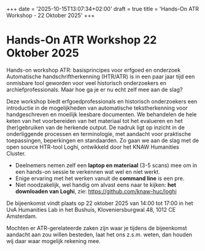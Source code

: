 +++
date = '2025-10-15T13:07:34+02:00'
draft = true
title = 'Hands-On ATR Workshop - 22 Oktober 2025'
+++

# Hands-On ATR Workshop 22 Oktober 2025

Hands-on workshop ATR: basisprincipes voor erfgoed en onderzoek
Automatische handschriftherkenning (HTR/ATR) is in een paar jaar tijd een onmisbare tool geworden voor veel historisch onderzoekers en archiefprofessionals. Maar hoe ga je er nu echt zelf mee aan de slag?

Deze workshop biedt erfgoedprofessionals en historisch onderzoekers een introductie in de mogelijkheden van automatische tekstherkenning voor handgeschreven en moeilijk leesbare documenten. We behandelen de hele keten van het voorbereiden van het materiaal tot het evalueren en het (her)gebruiken van de herkende output. De nadruk ligt op inzicht in de onderliggende processen en terminologie, met aandacht voor praktische toepassingen, beperkingen en standaarden. Zo gaan we aan de slag met de open source HTR-tool Loghi, ontwikkeld door het KNAW Humanities Cluster.

- Deelnemers nemen zelf een **laptop en materiaal** (3-5 scans) mee om in een hands-on sessie te verkennen wat wel en niet werkt.
- Enige ervaring met het werken vanuit de **command line** is een pre.
- Niet noodzakelijk, wel handig om alvast eens naar te kijken: **het downloaden van Loghi**, zie: https://github.com/knaw-huc/loghi

De bijeenkomst vindt plaats op 22 oktober 2025 van 14:00 tot 17:00 in het UvA Humanities Lab in het Bushuis, Kloveniersburgwal 48, 1012 CE Amsterdam.

Mochten er ATR-gerelateerde zaken zijn waar je tijdens de bijeenkomst aandacht aan zou willen besteden, laat het ons z.s.m. weten, dan houden wij daar waar mogelijk rekening mee.
